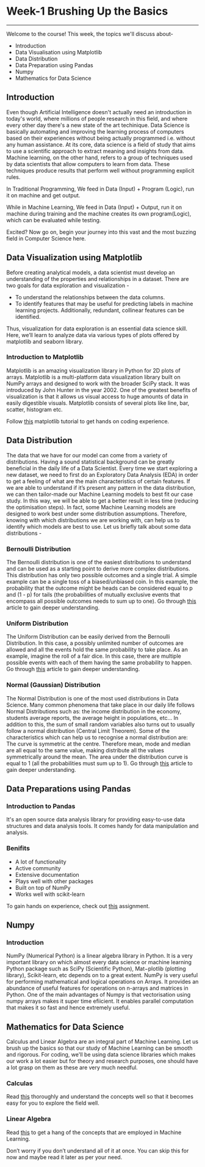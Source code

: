 # Week-1 Brushing Up the Basics
***
Welcome to the course! This week, the topics we'll discuss about-

- Introduction
- Data Visualisation using Matplotlib
- Data Distribution
- Data Preparation using Pandas
- Numpy
- Mathematics for Data Science

## Introduction

Even though Artificial Intelligence doesn't actually need an introduction in today's world, where millions of people research in this field, and where every other day there's a new state of the art techinique. Data Science is basically automating and improving the learning process of computers based on their experiences without being actually programmed i.e. without any human assistance. At its core, data science is a field of study that aims to use a scientific approach to extract meaning and insights from data. Machine learning, on the other hand, refers to a group of techniques used by data scientists that allow computers to learn from data. These techniques produce results that perform well without programming explicit rules.

In Traditional Programming, We feed in Data (Input) + Program (Logic), run it on machine and get output.

While in Machine Learning, We feed in Data (Input) + Output, run it on machine during training and the machine creates its own program(Logic), which can be evaluated while testing.

Excited? Now go on, begin your journey into this vast and the most buzzing field in Computer Science here.

## Data Visualization using Matplotlib

Before creating analytical models, a data scientist must develop an understanding of the properties and relationships in a dataset. There are two goals for data exploration and visualization -
- To understand the relationships between the data columns.
- To identify features that may be useful for predicting labels in machine learning projects. Additionally, redundant, collinear features can be identified.

Thus, visualization for data exploration is an essential data science skill. Here, we’ll learn to analyze data via various types of plots offered by matplotlib and seaborn library.

### Introduction to Matplotlib
Matplotlib is an amazing visualization library in Python for 2D plots of arrays. Matplotlib is a multi-platform data visualization library built on NumPy arrays and designed to work with the broader SciPy stack. It was introduced by John Hunter in the year 2002.
One of the greatest benefits of visualization is that it allows us visual access to huge amounts of data in easily digestible visuals. Matplotlib consists of several plots like line, bar, scatter, histogram etc.

Follow [this](https://colab.research.google.com/drive/1UoTT78DlYcOcDCYrWNC9pX_x8AWbR40C?usp=sharing) matplotlib tutorial to get hands on coding experience.

## Data Distribution

The data that we have for our model can come from a variety of distributions. Having a sound statistical background can be greatly beneficial in the daily life of a Data Scientist. Every time we start exploring a new dataset, we need to first do an Exploratory Data Analysis (EDA) in order to get a feeling of what are the main characteristics of certain features. If we are able to understand if it’s present any pattern in the data distribution, we can then tailor-made our Machine Learning models to best fit our case study. In this way, we will be able to get a better result in less time (reducing the optimisation steps). In fact, some Machine Learning models are designed to work best under some distribution assumptions. Therefore, knowing with which distributions we are working with, can help us to identify which models are best to use. Let us briefly talk about some data distributions -

### Bernoulli Distribution
The Bernoulli distribution is one of the easiest distributions to understand and can be used as a starting point to derive more complex distributions.
This distribution has only two possible outcomes and a single trial.
A simple example can be a single toss of a biased/unbiased coin. In this example, the probability that the outcome might be heads can be considered equal to p and (1 - p) for tails (the probabilities of mutually exclusive events that encompass all possible outcomes needs to sum up to one). Go through [this](https://towardsdatascience.com/understanding-bernoulli-and-binomial-distributions-a1eef4e0da8f) article to gain deeper understanding.

### Uniform Distribution
The Uniform Distribution can be easily derived from the Bernoulli Distribution. In this case, a possibly unlimited number of outcomes are allowed and all the events hold the same probability to take place.
As an example, imagine the roll of a fair dice. In this case, there are multiple possible events with each of them having the same probability to happen. Go through [this](https://www.probabilitycourse.com/chapter4/4_2_1_uniform.php) article to gain deeper understanding.

### Normal (Gaussian) Distribution
The Normal Distribution is one of the most used distributions in Data Science. Many common phenomena that take place in our daily life follows Normal Distributions such as: the income distribution in the economy, students average reports, the average height in populations, etc… In addition to this, the sum of small random variables also turns out to usually follow a normal distribution (Central Limit Theorem).
Some of the characteristics which can help us to recognise a normal distribution are:
The curve is symmetric at the centre. Therefore mean, mode and median are all equal to the same value, making distribute all the values symmetrically around the mean.
The area under the distribution curve is equal to 1 (all the probabilities must sum up to 1). Go through [this](https://www.mathsisfun.com/data/standard-normal-distribution.html) article to gain deeper understanding.

## Data Preparations using Pandas

### Introduction to Pandas
It's an open source data analysis library for providing easy-to-use data structures and data analysis tools. It comes handy for data manipulation and analysis.

### Benifits
- A lot of functionality
- Active community
- Extensive documentation
- Plays well with other packages
- Built on top of NumPy
- Works well with scikit-learn

To gain hands on experience, check out [this](https://github.com/MicrosoftLearning/Principles-of-Machine-Learning-Python/blob/master/Module3/DataPreparation.ipynb) assignment.

## Numpy 
### Introduction
NumPy (Numerical Python) is a linear algebra library in Python. It is a very important library on which almost every data science or machine learning Python package such as SciPy (Scientific Python), Mat−plotlib (plotting library), Scikit-learn, etc depends on to a great extent. 
NumPy is very useful for performing mathematical and logical operations on Arrays. It provides an abundance of useful features for operations on n-arrays and matrices in Python. 
One of the main advantages of Numpy is that vectorisation using numpy arrays makes it super time efiicient. It enables parallel computation that makes it so fast and hence extremely useful.

## Mathematics for Data Science

Calculus and Linear Algebra are an integral part of Machine Learning. Let us brush up the basics so that our study of Machine Learning can be smooth and rigorous. For coding, we'll be using data science libraries which makes our work a lot easier but for theory and research purposes, one should have a lot grasp on them as these are very much needful.   

### Calculas
Read [this](https://towardsdatascience.com/calculus-in-data-science-and-its-uses-3f3e1b5e5b35) thoroughly and understand the concepts well so that it becomes easy for you to explore the field well.
### Linear Algebra
Read [this](https://towardsdatascience.com/boost-your-data-sciences-skills-learn-linear-algebra-2c30fdd008cf) to get a hang of the concepts that are employed in Machine Learning.

Don’t worry if you don’t understand all of it at once. You can skip this for now and maybe read it later as per your need.
